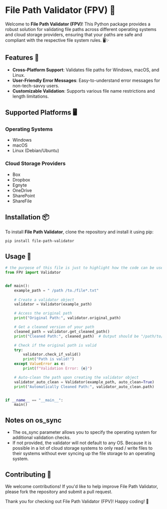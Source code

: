 # File Path Validator (FPV) 🚀

Welcome to **File Path Validator (FPV)**! This Python package provides a robust solution for validating file paths across different operating systems and cloud storage providers, ensuring that your paths are safe and compliant with the respective file system rules. 🖥️✨

## Features 🌟

- **Cross-Platform Support**: Validates file paths for Windows, macOS, and Linux.
- **User-Friendly Error Messages**: Easy-to-understand error messages for non-tech-savvy users.
- **Customizable Validation**: Supports various file name restrictions and length limitations.

## Supported Platforms 🖥️

### Operating Systems
- Windows
- macOS
- Linux (Debian/Ubuntu)

### Cloud Storage Providers
- Box
- Dropbox
- Egnyte
- OneDrive
- SharePoint
- ShareFile

## Installation 📦

To install **File Path Validator**, clone the repository and install it using pip:

```bash
pip install file-path-validator
```

## Usage 📖

```python
# the purpose of this file is just to highlight how the code can be used.
from FPV import Validator


def main():
    example_path = " /path /to./file*.txt"
    
    # Create a validator object
    validator = Validator(example_path)

    # Access the original path
    print("Original Path:", validator.original_path)

    # Get a cleaned version of your path
    cleaned_path = validator.get_cleaned_path()
    print("Cleaned Path:", cleaned_path)  # Output should be "/path/to/file.txt"

    # Check if the original path is valid
    try:
        validator.check_if_valid()
        print("Path is valid!")
    except ValueError as e:
        print(f"Validation Error: {e}")

    # Auto-clean the path upon creating the validator object
    validator_auto_clean = Validator(example_path, auto_clean=True)
    print("Automatically Cleaned Path:", validator_auto_clean.path)


if __name__ == "__main__":
    main()
```

## Notes on os_sync
- The os_sync parameter allows you to specify the operating system for additional validation checks.
- If not provided, the validator will not default to any OS. Because it is possible in a lot of cloud storage systems to only read / write files to their systems without ever syncing up the file storage to an operating system. 


## Contributing 🤝
We welcome contributions! If you'd like to help improve File Path Validator, please fork the repository and submit a pull request.

Thank you for checking out File Path Validator (FPV)! Happy coding! 🎉
